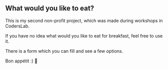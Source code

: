 ## What would you like to eat?

This is my second non-profit project, which was made during workshops in CodersLab. 

If you have no idea what would you like to eat for breakfast, feel free to use it. 

There is a form which you can fill and see a few options. 

Bon appétit :) :spaghetti: